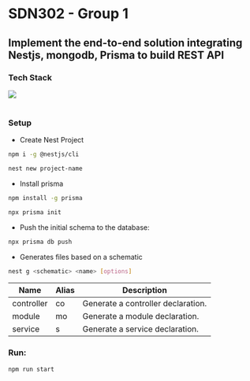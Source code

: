 # SDN302 - Group 1
## Implement the end-to-end solution integrating Nestjs, mongodb, Prisma to build REST API

### Tech Stack
<img src="https://skillicons.dev/icons?i=nestjs,prisma,mongo" /><br/><br/>

### Setup
- Create Nest Project

```bash
npm i -g @nestjs/cli
```

```bash
nest new project-name
```

- Install prisma

```bash
npm install -g prisma
```

```bash
npx prisma init
```

- Push the initial schema to the database:

```bash
npx prisma db push
```

- Generates files based on a schematic

```bash
nest g <schematic> <name> [options]
```

| Name        | Alias | Description                                                                                     |
|-------------|-------|-------------------------------------------------------------------------------------------------|
| controller  | co    | Generate a controller declaration.                                                               |
| module      | mo    | Generate a module declaration.                                                                   |
| service     | s     | Generate a service declaration.                                                                  |



### Run:

```bash
npm run start
```

